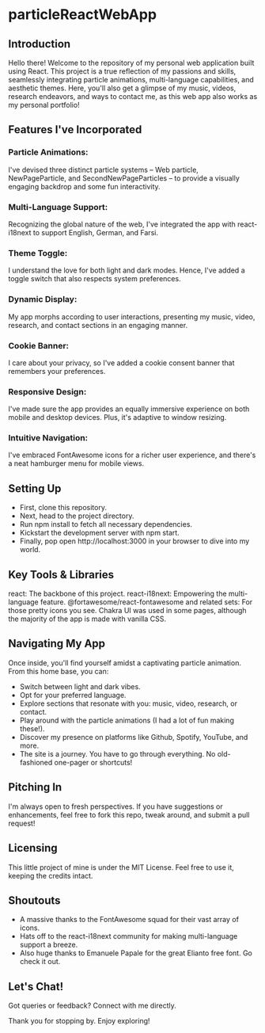 # particleReactWebApp

## Introduction

Hello there! Welcome to the repository of my personal web application built using React. This project is a true reflection of my passions and skills, seamlessly integrating particle animations, multi-language capabilities, and aesthetic themes. Here, you'll also get a glimpse of my music, videos, research endeavors, and ways to contact me, as this web app also works as my personal portfolio!

## Features I've Incorporated

### Particle Animations:

I've devised three distinct particle systems – Web particle, NewPageParticle, and SecondNewPageParticles – to provide a visually engaging backdrop and some fun interactivity.

### Multi-Language Support:

Recognizing the global nature of the web, I've integrated the app with react-i18next to support English, German, and Farsi.

### Theme Toggle:

I understand the love for both light and dark modes. Hence, I've added a toggle switch that also respects system preferences.

### Dynamic Display:

My app morphs according to user interactions, presenting my music, video, research, and contact sections in an engaging manner.

### Cookie Banner:

I care about your privacy, so I've added a cookie consent banner that remembers your preferences.

### Responsive Design:

I've made sure the app provides an equally immersive experience on both mobile and desktop devices. Plus, it's adaptive to window resizing.

### Intuitive Navigation:

I've embraced FontAwesome icons for a richer user experience, and there's a neat hamburger menu for mobile views.

## Setting Up

- First, clone this repository.
- Next, head to the project directory.
- Run npm install to fetch all necessary dependencies.
- Kickstart the development server with npm start.
- Finally, pop open http://localhost:3000 in your browser to dive into my world.

## Key Tools & Libraries

react: The backbone of this project.
react-i18next: Empowering the multi-language feature.
@fortawesome/react-fontawesome and related sets: For those pretty icons you see.
Chakra UI was used in some pages, although the majority of the app is made with vanilla CSS.

## Navigating My App

Once inside, you'll find yourself amidst a captivating particle animation. From this home base, you can:

- Switch between light and dark vibes.
- Opt for your preferred language.
- Explore sections that resonate with you: music, video, research, or contact.
- Play around with the particle animations (I had a lot of fun making these!).
- Discover my presence on platforms like Github, Spotify, YouTube, and more.
- The site is a journey. You have to go through everything. No old-fashioned one-pager or shortcuts!

## Pitching In

I'm always open to fresh perspectives. If you have suggestions or enhancements, feel free to fork this repo, tweak around, and submit a pull request!

## Licensing

This little project of mine is under the MIT License. Feel free to use it, keeping the credits intact.

## Shoutouts

- A massive thanks to the FontAwesome squad for their vast array of icons.
- Hats off to the react-i18next community for making multi-language support a breeze.
- Also huge thanks to Emanuele Papale for the great Elianto free font. Go check it out.

## Let's Chat!

Got queries or feedback? Connect with me directly.

Thank you for stopping by. Enjoy exploring!
